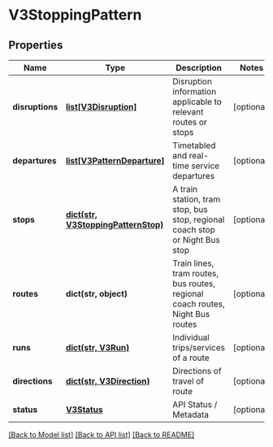# V3StoppingPattern

## Properties
Name | Type | Description | Notes
------------ | ------------- | ------------- | -------------
**disruptions** | [**list[V3Disruption]**](V3Disruption.md) | Disruption information applicable to relevant routes or stops | [optional] 
**departures** | [**list[V3PatternDeparture]**](V3PatternDeparture.md) | Timetabled and real-time service departures | [optional] 
**stops** | [**dict(str, V3StoppingPatternStop)**](V3StoppingPatternStop.md) | A train station, tram stop, bus stop, regional coach stop or Night Bus stop | [optional] 
**routes** | **dict(str, object)** | Train lines, tram routes, bus routes, regional coach routes, Night Bus routes | [optional] 
**runs** | [**dict(str, V3Run)**](V3Run.md) | Individual trips/services of a route | [optional] 
**directions** | [**dict(str, V3Direction)**](V3Direction.md) | Directions of travel of route | [optional] 
**status** | [**V3Status**](V3Status.md) | API Status / Metadata | [optional] 

[[Back to Model list]](../README.md#documentation-for-models) [[Back to API list]](../README.md#documentation-for-api-endpoints) [[Back to README]](../README.md)


